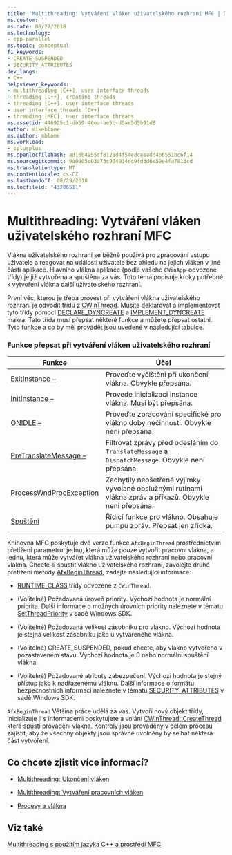 ```yaml
---
title: 'Multithreading: Vytváření vláken uživatelského rozhraní MFC | Dokumentace Microsoftu'
ms.custom: ''
ms.date: 08/27/2018
ms.technology:
- cpp-parallel
ms.topic: conceptual
f1_keywords:
- CREATE_SUSPENDED
- SECURITY_ATTRIBUTES
dev_langs:
- C++
helpviewer_keywords:
- multithreading [C++], user interface threads
- threading [C++], creating threads
- threading [C++], user interface threads
- user interface threads [C++]
- threading [MFC], user interface threads
ms.assetid: 446925c1-db59-46ea-ae5b-d5ae5d5b91d8
author: mikeblome
ms.author: mblome
ms.workload:
- cplusplus
ms.openlocfilehash: ad16b4955cf8128d4f54edceeadd4b6551bc6f14
ms.sourcegitcommit: 9a0905c03a73c904014ec9fd3d6e59e4fa7813cd
ms.translationtype: MT
ms.contentlocale: cs-CZ
ms.lasthandoff: 08/29/2018
ms.locfileid: "43206511"
---
```

# <a name="multithreading-creating-mfc-user-interface-threads"></a>Multithreading: Vytváření vláken uživatelského rozhraní MFC
Vlákna uživatelského rozhraní se běžně používá pro zpracování vstupu uživatele a reagovat na události uživatele bez ohledu na jejich vláken v jiné části aplikace. Hlavního vlákna aplikace (podle vašeho `CWinApp`-odvozené třídy) je již vytvořena a spuštěna za vás. Toto téma popisuje kroky potřebné k vytvoření vlákna další uživatelského rozhraní.  
  
První věc, kterou je třeba provést při vytváření vlákna uživatelského rozhraní je odvodit třídu z [CWinThread](../mfc/reference/cwinthread-class.md). Musíte deklarovat a implementovat tyto třídy pomocí [DECLARE_DYNCREATE](../mfc/reference/run-time-object-model-services.md#declare_dyncreate) a [IMPLEMENT_DYNCREATE](../mfc/reference/run-time-object-model-services.md#implement_dyncreate) makra. Tato třída musí přepsat některé funkce a můžete přepsat ostatní. Tyto funkce a co by měl provádět jsou uvedené v následující tabulce.  
  
### <a name="functions-to-override-when-creating-a-user-interface-thread"></a>Funkce přepsat při vytváření vláken uživatelského rozhraní  
  
|Funkce|Účel|  
|--------------|-------------|  
|[ExitInstance –](../mfc/reference/cwinthread-class.md#exitinstance)|Proveďte vyčištění při ukončení vlákna. Obvykle přepsána.|  
|[InitInstance –](../mfc/reference/cwinthread-class.md#initinstance)|Provede inicializaci instance vlákna. Musí být přepsána.|  
|[ONIDLE –](../mfc/reference/cwinthread-class.md#onidle)|Proveďte zpracování specifické pro vlákno doby nečinnosti. Obvykle není přepsána.|  
|[PreTranslateMessage –](../mfc/reference/cwinthread-class.md#pretranslatemessage)|Filtrovat zprávy před odesláním do `TranslateMessage` a `DispatchMessage`. Obvykle není přepsána.|  
|[ProcessWndProcException](../mfc/reference/cwinthread-class.md#processwndprocexception)|Zachytily neošetřené výjimky vyvolané obslužnými rutinami vlákna zpráv a příkazů. Obvykle není přepsána.|  
|[Spuštění](../mfc/reference/cwinthread-class.md#run)|Řídící funkce pro vlákno. Obsahuje pumpu zpráv. Přepsat jen zřídka.|  

  
Knihovna MFC poskytuje dvě verze funkce `AfxBeginThread` prostřednictvím přetížení parametru: jednu, která může pouze vytvořit pracovní vlákna, a jednu, která může vytvářet vlákna uživatelského rozhraní nebo pracovní vlákna. Chcete-li spustit vlákno uživatelského rozhraní, zavolejte druhé přetížení metody [AfxBeginThread](../mfc/reference/application-information-and-management.md#afxbeginthread), zadejte následující informace:  
  
- [RUNTIME_CLASS](../mfc/reference/run-time-object-model-services.md#runtime_class) třídy odvozené z `CWinThread`.  
  
- (Volitelné) Požadovaná úroveň priority. Výchozí hodnota je normální priorita. Další informace o možných úrovních priority naleznete v tématu [SetThreadPriority](/windows/desktop/api/processthreadsapi/nf-processthreadsapi-setthreadpriority) v sadě Windows SDK.  
  
- (Volitelné) Požadovaná velikost zásobníku pro vlákno. Výchozí hodnota je stejná velikost zásobníku jako u vytvářeného vlákna.  
  
- (Volitelné) CREATE_SUSPENDED, pokud chcete, aby vlákno vytvořeno v pozastaveném stavu. Výchozí hodnota je 0 nebo normální spuštění vlákna.  
  
- (Volitelné) Požadované atributy zabezpečení. Výchozí hodnota je stejný přístup jako k nadřazenému vláknu. Další informace o formátu bezpečnostních informací naleznete v tématu [SECURITY_ATTRIBUTES](https://msdn.microsoft.com/library/windows/desktop/aa379560) v sadě Windows SDK.  
  
`AfxBeginThread` Většina práce udělá za vás. Vytvoří nový objekt třídy, inicializuje ji s informacemi poskytujete a volání [CWinThread::CreateThread](../mfc/reference/cwinthread-class.md#createthread) která spustí provádění vlákna. Kontroly jsou prováděny v celém procesu zajistit, aby že všechny objekty jsou správně uvolněny by selhat některá část vytvoření.  
  
## <a name="what-do-you-want-to-know-more-about"></a>Co chcete zjistit více informací?  
  
- [Multithreading: Ukončení vláken](multithreading-terminating-threads.md)  
  
- [Multithreading: Vytváření pracovních vláken](multithreading-creating-worker-threads.md)  
  
- [Procesy a vlákna](/windows/desktop/ProcThread/processes-and-threads)  
  
## <a name="see-also"></a>Viz také  
 
[Multithreading s použitím jazyka C++ a prostředí MFC](multithreading-with-cpp-and-mfc.md)